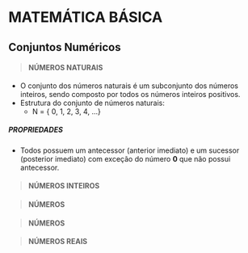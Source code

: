 # MATEMÁTICA BÁSICA

## Conjuntos Numéricos

> #### NÚMEROS NATURAIS
* O conjunto dos números naturais é um subconjunto dos números inteiros, sendo composto por todos os números inteiros positivos.
* Estrutura do conjunto de números naturais:
   - N = { 0, 1, 2, 3, 4, ...}

##### PROPRIEDADES
* Todos possuem um antecessor (anterior imediato) e um sucessor (posterior imediato) com exceção do número **0** que não possui antecessor.

> #### NÚMEROS INTEIROS


> #### NÚMEROS 


> #### NÚMEROS


> #### NÚMEROS REAIS
